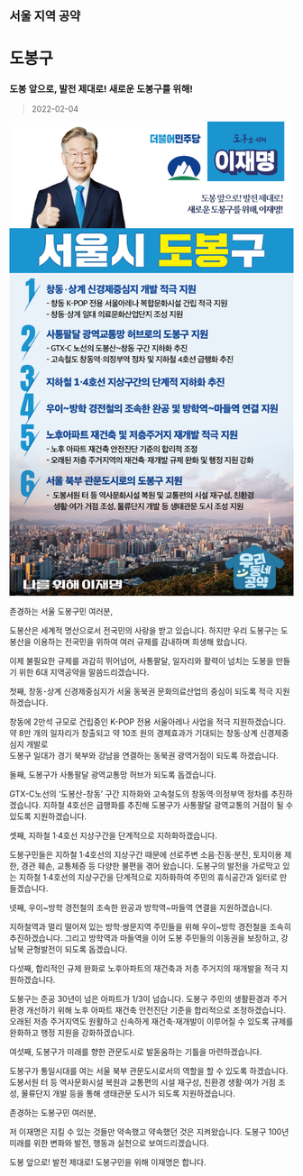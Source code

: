 
## 서울 지역 공약

# 도봉구

### 도봉 앞으로, 발전 제대로! 새로운 도봉구를 위해!
> 2022-02-04

![도봉 지역공약](./005_001_010.png)

존경하는 서울 도봉구민 여러분,

도봉산은 세계적 명산으로서 전국민의 사랑을 받고 있습니다. 하지만 우리 도봉구는 도봉산을 이용하는 전국민을 위하여 여러 규제를 감내하며 희생해 왔습니다.

이제 불필요한 규제를 과감히 뛰어넘어, 사통팔달, 일자리와 활력이 넘치는 도봉을 만들기 위한 6대 지역공약을 말씀드리겠습니다.

첫째, 창동･상계 신경제중심지가 서울 동북권 문화의료산업의 중심이 되도록 적극 지원하겠습니다.

창동에 2만석 규모로 건립중인 K-POP 전용 서울아레나 사업을 적극 지원하겠습니다. 
약 8만 개의 일자리가 창출되고 약 10조 원의 경제효과가 기대되는 창동‧상계 신경제중심지 개발로  
도봉구 일대가 경기 북부와 강남을 연결하는 동북권 광역거점이 되도록 하겠습니다. 

둘째, 도봉구가 사통팔달 광역교통망 허브가 되도록 돕겠습니다.

GTX-C노선의  ‘도봉산-창동’ 구간 지하화와 고속철도의 창동역·의정부역 정차를 추진하겠습니다. 
지하철 4호선은 급행화를 추진해 도봉구가 사통팔달 광역교통의 거점이 될 수 있도록 지원하겠습니다.

셋째, 지하철 1·4호선 지상구간을 단계적으로 지하화하겠습니다.

도봉구민들은 지하철 1·4호선의 지상구간 때문에 선로주변 소음·진동·분진, 토지이용 제한, 경관 훼손, 교통체증 등 다양한 불편을 겪어 왔습니다. 
도봉구의 발전을 가로막고 있는 지하철 1·4호선의 지상구간을 단계적으로 지하화하여 주민의 휴식공간과 일터로 만들겠습니다.

넷째, 우이~방학 경전철의 조속한 완공과 방학역~마들역 연결을 지원하겠습니다. 

지하철역과 멀리 떨어져 있는 방학·쌍문지역 주민들을 위해 우이~방학 경전철을 조속히 추진하겠습니다. 
그리고 방학역과 마들역을 이어 도봉 주민들의 이동권을 보장하고, 강남북 균형발전이 되도록 돕겠습니다. 

다섯째, 합리적인 규제 완화로 노후아파트의 재건축과 저층 주거지의 재개발을 적극 지원하겠습니다.

도봉구는 준공 30년이 넘은 아파트가 1/3이 넘습니다. 
도봉구 주민의 생활환경과 주거환경 개선하기 위해 노후 아파트 재건축 안전진단 기준을 합리적으로 조정하겠습니다.
오래된 저층 주거지역도 원활하고 신속하게 재건축·재개발이 이루어질 수 있도록 규제를 완화하고 행정 지원을 강화하겠습니다.

여섯째, 도봉구가 미래를 향한 관문도시로 발돋움하는 기틀을 마련하겠습니다.

도봉구가 통일시대를 여는 서울 북부 관문도시로서의 역할을 할 수 있도록 하겠습니다. 
도봉서원 터 등 역사문화시설 복원과 교통편의 시설 재구성, 친환경 생활·여가 거점 조성, 물류단지 개발 등을 통해 생태관문 도시가 되도록 지원하겠습니다.

존경하는 도봉구민 여러분,

저 이재명은 지킬 수 있는 것들만 약속했고 약속했던 것은 지켜왔습니다.
도봉구 100년 미래를 위한 변화와 발전, 행동과 실천으로 보여드리겠습니다.

도봉 앞으로! 발전 제대로!
도봉구민을 위해 이재명은 합니다.